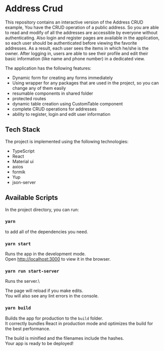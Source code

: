 # Address Crud

This repository contains an interactive version of the Address CRUD example, You have the CRUD operation of a public address. So you are able to read and modify of all the addresses are accessible by everyone without authenticating.
Also login and register pages are available in the application, so each user should be authenticated before viewing the favorite addresses. As a result, each user sees the items in which he/she is the owner. After logging in, users are able to see their profile and edit their basic information (like name and phone number) in a dedicated view.

The application has the following features:

- Dynamic form for creating any forms immediately
- Using wrapper for any packages that are used in the project, so you can change any of them easily
- resumable components in shared folder
- protected routes
- dynamic table creation using CustomTable component
- complete CRUD operations for addresses
- ability to register, login and edit user information

## Tech Stack

The project is implemented using the following technologies:

- TypeScript
- React
- Material ui
- axios
- formik
- Yup
- json-server

## Available Scripts

In the project directory, you can run:

### `yarn`

to add all of the dependencies you need.

### `yarn start`

Runs the app in the development mode.\
Open [http://localhost:3000](http://localhost:3000) to view it in the browser.

### `yarn run start-server`

Runs the server.\

The page will reload if you make edits.\
You will also see any lint errors in the console.

### `yarn build`

Builds the app for production to the `build` folder.\
It correctly bundles React in production mode and optimizes the build for the best performance.

The build is minified and the filenames include the hashes.\
Your app is ready to be deployed!
